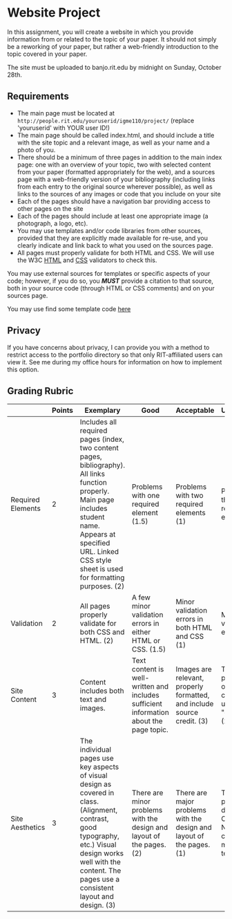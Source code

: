 # Website Project

In this assignment, you will create a website in which you provide information from or related to the topic of your paper. It should not simply be a reworking of your paper, but rather a web-friendly introduction to the topic covered in your paper.  

The site must be uploaded to banjo.rit.edu by midnight on Sunday, October 28th.

## Requirements
  - The main page must be located at `http://people.rit.edu/youruserid/igme110/project/` (replace 'youruserid' with YOUR user ID!)
  - The main page should be called index.html, and should include a title with the site topic and a relevant image, as well as your name and a photo of you. 
  - There should be a minimum of three pages in addition to the main index page: one with an overview of your topic, two with selected content from your paper (formatted appropriately for the web), and a sources page with a web-friendly version of your bibliography (including links from each entry to the original source wherever possible), as well as links to the sources of any images or code that you include on your site
  - Each of the pages should have a navigation bar providing access to other pages on the site
  - Each of the pages should include at least one appropriate image (a photograph, a logo, etc).
  - You may use templates and/or code libraries from other sources, provided that they are explicitly made available for re-use, and you clearly indicate and link back to what you used on the sources page. 
  - All pages must properly validate for both HTML and CSS. We will use the W3C [HTML](https://validator.w3.org) and [CSS](http://jigsaw.w3.org/css-validator/) validators to check this. 
  
 You may use external sources for templates or specific aspects of your code; however, if you do so, you ***MUST*** provide a citation to that source, both in your source code (through HTML or CSS comments) and on your sources page.

 You may use find some template code [here](web-project-template)

## Privacy
If you have concerns about privacy, I can provide you with a method to restrict access to the portfolio directory so that only RIT-affiliated users can view it. See me during my office hours for information on how to implement this option. 


## Grading Rubric

| | Points | Exemplary | Good | Acceptable | Unacceptable |
|-| ------ | --------- | ---- | ---------- | ------------ |
Required Elements | 2 | Includes all required pages (index, two content pages, bibliography). All links function properly. Main page includes student name. Appears at specified URL. Linked CSS style sheet is used for formatting purposes. (2) | Problems with one required element (1.5) | Problems with two required elements (1) | Problems with three or more required elements. (0) |
| Validation | 2 | All pages properly validate for both CSS and HTML. (2) | A few minor validation errors in either HTML or CSS. (1.5) | Minor validation errors in both HTML and CSS (1) | Major validation errors. (0) |
| Site Content | 3 | Content includes both text and images. | Text content is well-written and includes sufficient information about the page topic. | Images are relevant, properly formatted, and include source credit. (3) | There are problems with one of the criteria listed under "exemplary". (2) | There are problems with two of the criteria listed under "exemplary". (1) | There are problems with three or more criteria listed under "exemplary". |
| Site Aesthetics | 3 | The individual pages use key aspects of visual design as covered in class. (Alignment, contrast, good typography, etc.) Visual design works well with the content. The pages use a consistent layout and design. (3) | There are minor problems with the design and layout of the pages. (2) | There are major problems with the design and layout of the pages. (1) | The pages are poorly designed. <br>OR<br>No design changes were made from template.(0) |
